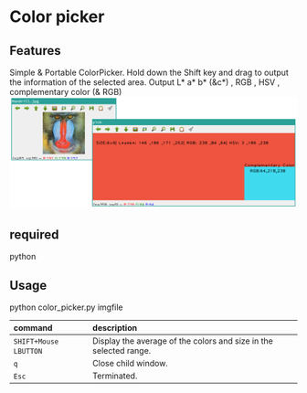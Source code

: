 # Color picker

## Features
Simple & Portable ColorPicker.
Hold down the Shift key and drag to output the information of the selected area.
Output L* a* b* (&c*) , RGB , HSV , complementary color (& RGB)
![Selected](imgs/select.png)

## required
python

## Usage
python color_picker.py imgfile

| command                | description|
|:-------------------|:--------------------------------------------------------|
| `SHIFT+Mouse LBUTTON` | Display the average of the colors and size in the selected range. |
| `q` | Close child window. |
| `Esc` | Terminated. |

